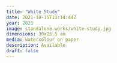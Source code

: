 ```yaml
---
title: "White Study"
date: 2021-10-15T13:14:44Z
year: 2021
image: standalone-works/white-study.jpg
dimensions: 30x25.5 cm
media: watercolour on paper
description: Available
draft: false
---
```


